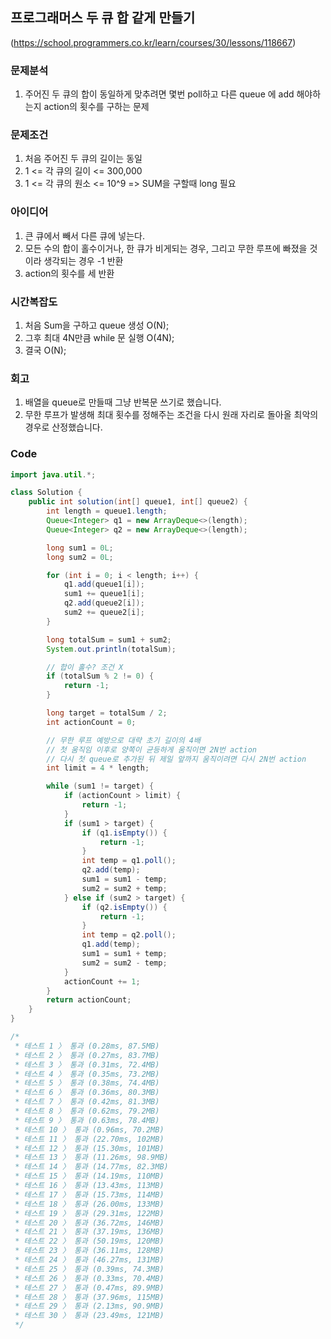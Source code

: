 ## 프로그래머스 두 큐 합 같게 만들기

(https://school.programmers.co.kr/learn/courses/30/lessons/118667)

### 문제분석

1. 주어진 두 큐의 합이 동일하게 맞추려면 몇번 poll하고 다른 queue 에 add 해야하는지 action의 횟수를 구하는 문제

### 문제조건

1.  처음 주어진 두 큐의 길이는 동일
2.  1 <= 각 큐의 길이 <= 300,000
3.  1 <= 각 큐의 원소 <= 10^9 => SUM을 구할때 long 필요

### 아이디어

1. 큰 큐에서 빼서 다른 큐에 넣는다.
2. 모든 수의 합이 홀수이거나, 한 큐가 비게되는 경우, 그리고 무한 루프에 빠졌을 것이라 생각되는 경우 -1 반환
3. action의 횟수를 세 반환

### 시간복잡도

1. 처음 Sum을 구하고 queue 생성 O(N);
2. 그후 최대 4N만큼 while 문 실행 O(4N);
3. 결국 O(N);

### 회고

1. 배열을 queue로 만들때 그냥 반복문 쓰기로 했습니다.
2. 무한 루프가 발생해 최대 횟수를 정해주는 조건을 다시 원래 자리로 돌아올 최악의 경우로 산정했습니다.

### Code

```java
import java.util.*;

class Solution {
    public int solution(int[] queue1, int[] queue2) {
        int length = queue1.length;
        Queue<Integer> q1 = new ArrayDeque<>(length);
        Queue<Integer> q2 = new ArrayDeque<>(length);

        long sum1 = 0L;
        long sum2 = 0L;

        for (int i = 0; i < length; i++) {
            q1.add(queue1[i]);
            sum1 += queue1[i];
            q2.add(queue2[i]);
            sum2 += queue2[i];
        }

        long totalSum = sum1 + sum2;
        System.out.println(totalSum);

        // 합이 홀수? 조건 X
        if (totalSum % 2 != 0) {
            return -1;
        }

        long target = totalSum / 2;
        int actionCount = 0;

        // 무한 루프 예방으로 대략 초기 길이의 4배
        // 첫 움직임 이후로 양쪽이 균등하게 움직이면 2N번 action
        // 다시 첫 queue로 추가된 뒤 제일 앞까지 움직이려면 다시 2N번 action
        int limit = 4 * length;

        while (sum1 != target) {
            if (actionCount > limit) {
                return -1;
            }
            if (sum1 > target) {
                if (q1.isEmpty()) {
                    return -1;
                }
                int temp = q1.poll();
                q2.add(temp);
                sum1 = sum1 - temp;
                sum2 = sum2 + temp;
            } else if (sum2 > target) {
                if (q2.isEmpty()) {
                    return -1;
                }
                int temp = q2.poll();
                q1.add(temp);
                sum1 = sum1 + temp;
                sum2 = sum2 - temp;
            }
            actionCount += 1;
        }
        return actionCount;
    }
}

/*
 * 테스트 1 〉 통과 (0.28ms, 87.5MB)
 * 테스트 2 〉 통과 (0.27ms, 83.7MB)
 * 테스트 3 〉 통과 (0.31ms, 72.4MB)
 * 테스트 4 〉 통과 (0.35ms, 73.2MB)
 * 테스트 5 〉 통과 (0.38ms, 74.4MB)
 * 테스트 6 〉 통과 (0.36ms, 80.3MB)
 * 테스트 7 〉 통과 (0.42ms, 81.3MB)
 * 테스트 8 〉 통과 (0.62ms, 79.2MB)
 * 테스트 9 〉 통과 (0.63ms, 78.4MB)
 * 테스트 10 〉 통과 (0.96ms, 70.2MB)
 * 테스트 11 〉 통과 (22.70ms, 102MB)
 * 테스트 12 〉 통과 (15.30ms, 101MB)
 * 테스트 13 〉 통과 (11.26ms, 98.9MB)
 * 테스트 14 〉 통과 (14.77ms, 82.3MB)
 * 테스트 15 〉 통과 (14.19ms, 110MB)
 * 테스트 16 〉 통과 (13.43ms, 113MB)
 * 테스트 17 〉 통과 (15.73ms, 114MB)
 * 테스트 18 〉 통과 (26.00ms, 133MB)
 * 테스트 19 〉 통과 (29.31ms, 122MB)
 * 테스트 20 〉 통과 (36.72ms, 146MB)
 * 테스트 21 〉 통과 (37.19ms, 136MB)
 * 테스트 22 〉 통과 (50.19ms, 120MB)
 * 테스트 23 〉 통과 (36.11ms, 128MB)
 * 테스트 24 〉 통과 (46.27ms, 131MB)
 * 테스트 25 〉 통과 (0.39ms, 74.3MB)
 * 테스트 26 〉 통과 (0.33ms, 70.4MB)
 * 테스트 27 〉 통과 (0.47ms, 89.9MB)
 * 테스트 28 〉 통과 (37.96ms, 115MB)
 * 테스트 29 〉 통과 (2.13ms, 90.9MB)
 * 테스트 30 〉 통과 (23.49ms, 121MB)
 */
```
